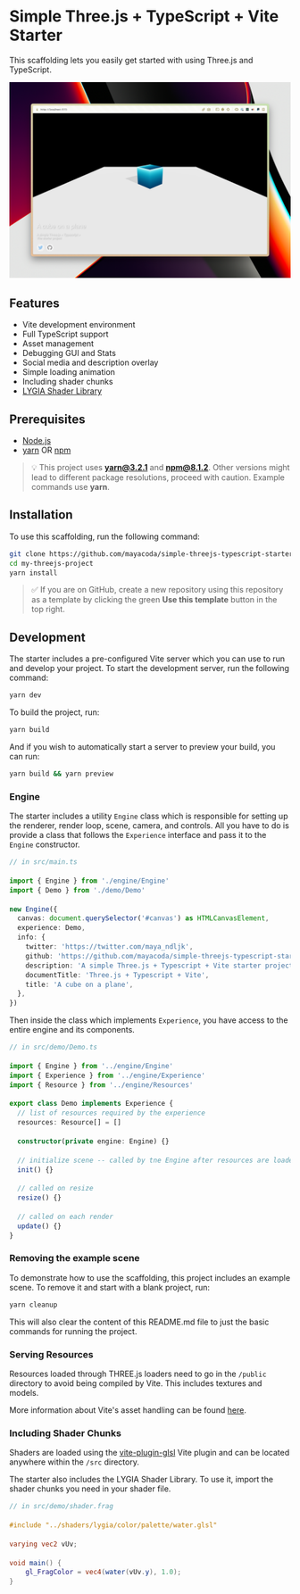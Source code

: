 # Simple Three.js + TypeScript + Vite Starter

This scaffolding lets you easily get started with using Three.js and TypeScript.

![example scene](./assets/docs/example.png)

## Features

- Vite development environment
- Full TypeScript support
- Asset management
- Debugging GUI and Stats
- Social media and description overlay
- Simple loading animation
- Including shader chunks
- [LYGIA Shader Library](https://lygia.xyz/) 

## Prerequisites

- [Node.js](https://nodejs.org)
- [yarn](https://yarnpkg.com) OR [npm](https://www.npmjs.com)

> 💡 This project uses **yarn@3.2.1** and **npm@8.1.2**. Other versions might lead to different package resolutions, proceed with caution. Example commands use **yarn**.

## Installation

To use this scaffolding, run the following command:

```bash
git clone https://github.com/mayacoda/simple-threejs-typescript-starter my-threejs-project
cd my-threejs-project
yarn install
```

> ✅ If you are on GitHub, create a new repository using this repository as a template by clicking the green **Use this template** button in the top right.

## Development

The starter includes a pre-configured Vite server which you can use to run and develop your project. To start the development server, run the following command:

```bash
yarn dev
```

To build the project, run:

```bash
yarn build
```

And if you wish to automatically start a server to preview your build, you can run:

```bash
yarn build && yarn preview
```

### Engine

The starter includes a utility `Engine` class which is responsible for setting up the renderer, render loop, scene, camera, and controls. All you have to do is provide a class that follows the `Experience` interface and pass it to the `Engine` constructor.

```typescript
// in src/main.ts

import { Engine } from './engine/Engine'
import { Demo } from './demo/Demo'

new Engine({
  canvas: document.querySelector('#canvas') as HTMLCanvasElement,
  experience: Demo,
  info: {
    twitter: 'https://twitter.com/maya_ndljk',
    github: 'https://github.com/mayacoda/simple-threejs-typescript-starter',
    description: 'A simple Three.js + Typescript + Vite starter project',
    documentTitle: 'Three.js + Typescript + Vite',
    title: 'A cube on a plane',
  },
})
```

Then inside the class which implements `Experience`, you have access to the entire engine and its components.

```typescript
// in src/demo/Demo.ts

import { Engine } from '../engine/Engine'
import { Experience } from '../engine/Experience'
import { Resource } from '../engine/Resources'

export class Demo implements Experience {
  // list of resources required by the experience
  resources: Resource[] = []

  constructor(private engine: Engine) {}

  // initialize scene -- called by tne Engine after resources are loaded
  init() {}

  // called on resize
  resize() {}

  // called on each render
  update() {}
}
```

### Removing the example scene

To demonstrate how to use the scaffolding, this project includes an example scene. To remove it and start with a blank project, run:

```bash
yarn cleanup
```

This will also clear the content of this README.md file to just the basic commands for running the project.

### Serving Resources

Resources loaded through THREE.js loaders need to go in the `/public` directory to avoid being compiled by Vite. This includes textures and models.

More information about Vite's asset handling can be found [here](https://vitejs.dev/guide/assets.html).

### Including Shader Chunks

Shaders are loaded using the [vite-plugin-glsl](https://github.com/UstymUkhman/vite-plugin-glsl) Vite plugin and can be located anywhere within the `/src` directory.

The starter also includes the LYGIA Shader Library. To use it, import the shader chunks you need in your shader file.

```glsl
// in src/demo/shader.frag

#include "../shaders/lygia/color/palette/water.glsl"

varying vec2 vUv;

void main() {
    gl_FragColor = vec4(water(vUv.y), 1.0);
}
```
